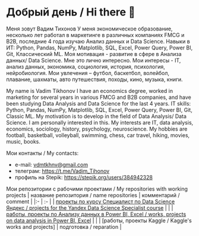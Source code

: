 # Добрый день / Hi there 👋

Меня зовут Вадим Тихонов
У меня экономическое образование,  несколько лет работал в маркетинге  в различных компаниях FMCG и B2B, последние 4 года изучаю Анализ данных и Data Science.
Навыки в ИТ: Python, Pandas, NumPy, Matplotlib, SQL, Excel, Power Query, Power BI, Git, Классический ML.
Моя мотивация - развитие в сфере в Анализа данных/ Data Science. 
Мне это лично интересно. 
Мои интересы  - IT, анализ данных, экономика, социология, история, психология, нейробиология.
Мои увлечения – футбол, баскетбол, волейбол, плавание, шахматы, авто путешествия, походы, кино, музыка, книги.

My name is Vadim Tikhonov
I have an economics degree, worked in marketing for several years in various FMCG and B2B companies, and have been studying Data Analysis and Data Science for the last 4 years.
IT skills: Python, Pandas, NumPy, Matplotlib, SQL, Excel, Power Query, Power BI, Git, Classic ML.
My motivation is to develop in the field of Data Analysis/ Data Science. I am personally interested in this. 
My interests are IT, data analysis, economics, sociology, history, psychology, neuroscience.
My hobbies are football, basketball, volleyball, swimming, chess, car travel, hiking, movies, music, books.

Мои контакты / My contacts:                                                                                                                                                                
-	e-mail:  vdmtkhnv@gmail.com                                                                                                                                                            
-	телеграм:  https://t.me/Vadim_Tihonov                                                                                                                                                   
- профиль на Stepik:  https://stepik.org/users/384942328

Мои репозитории с рабочими проектами / My repositories with working projects
| название репозитория / name repositories |  комментарий / comment |
|:-                                        | :-                     | 
| [проекты по курсу Специалист по Data Science Яндекс / projects for the Yandex Data Science Specialist course](https://github.com/TikhonovVadim/DS_projects_and_portfolio/blob/main/README.md) |    |
| [работы, проекты по Анализу данных в Power BI, Excel / works, projects on data analysis in Power BI, Excel](https://github.com/TikhonovVadim/Power_BI_Excel_projects/tree/master) |    | 
| [работы, проекты Kaggle / Kaggle's works and projects] |  подготовка / reparation |

<!--
**TikhonovVadim/TikhonovVadim** is a ✨ _special_ ✨ repository because its `README.md` (this file) appears on your GitHub profile.

Here are some ideas to get you started:

- 🔭 I’m currently working on ...
- 🌱 I’m currently learning ...
- 👯 I’m looking to collaborate on ...
- 🤔 I’m looking for help with ...
- 💬 Ask me about ...
- 📫 How to reach me: ...
- 😄 Pronouns: ...
- ⚡ Fun fact: ...
-->
